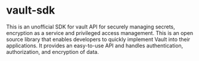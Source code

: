 # vault-sdk
This is an unofficial SDK for vault API for securely managing secrets, encryption as a service and privileged access management. This is an open source library that enables developers to quickly implement Vault into their applications. It provides an easy-to-use API and handles authentication, authorization, and encryption of data. 
